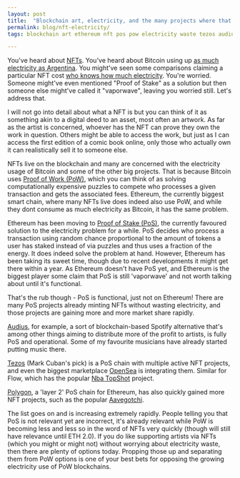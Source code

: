 ```yaml
---
layout: post
title:  "Blockchain art, electricity, and the many projects where that's no longer an issue"
permalink: blog/nft-electricity/
tags: blockchain art ethereum nft pos pow electricity waste tezos audius tokens

---
```


You've heard about [NFTs](https://en.wikipedia.org/wiki/Non-fungible_token). You've heard about Bitcoin using up [as much electricity as Argentina](https://www.bbc.com/news/technology-56012952). You might've seen some comparisons claiming a particular NFT cost [who knows how much electricity](http://cryptoart.wtf/). You're worried. Someone might've even mentioned "Proof of Stake" as a solution but then someone else might've called it "vaporwave", leaving you worried still. Let's address that.


I will not go into detail about what a NFT is but you can think of it as something akin to a digital deed to an asset, most often an artwork. As far as the artist is concerned, whoever has the NFT can prove they own the work in question. Others might be able to access the work, but just as I can access the first edition of a comic book online, only those who actually own it can realistically sell it to someone else.

NFTs live on the blockchain and many are concerned with the electricity usage of Bitcoin and some of the other big projects. That is because Bitcoin uses [Proof of Work (PoW)](https://en.wikipedia.org/wiki/Proof_of_work), which you can think of as solving computationally expensive puzzles to compete who processes a given transaction and gets the associated fees. Ethereum, the currently biggest smart chain, where many NFTs live does indeed also use PoW, and while they dont consume as much electricity as Bitcoin, it has the same problem. 

Ethereum has been moving to [Proof of Stake (PoS)](https://en.wikipedia.org/wiki/Proof_of_stake), the currently favoured solution to the electricity problem for a while. PoS decides who process a transaction using random chance proportional to the amount of tokens a user has staked instead of via puzzles and thus uses a fraction of the energy. It does indeed solve the problem at hand. However, Ethereum has been taking its sweet time, though due to recent developments it might get there within a year. As Ethereum doesn't have PoS yet, and Ethereum is the biggest player some claim that PoS is still 'vaporwave' and not worth talking about until it's functional.

That's the rub though - PoS is functional, just not on Ethereum! There are many PoS projects already minting NFTs without wasting electricity, and those projects are gaining more and more market share rapidly. 

[Audius](https://audius.co/), for example, a sort of blockchain-based Spotify alternative that's among other things aiming to distribute more of the profit to artists, is fully PoS and operational. Some of my favourite musicians have already started putting music there.

[Tezos](https://tezos.com/) (Mark Cuban's pick) is a PoS chain with multiple active NFT projects, and even the biggest marketplace [OpenSea](https://opensea.io/) is integrating them. Similar for Flow, which has the popular [Nba TopShot](https://www.nbatopshot.com/) project.

[Polygon](https://matic.network/), a 'layer 2' PoS chain for Ethereum, has also quickly gained more NFT projects, such as the popular [Aavegotchi](https://www.nbatopshot.com/).

The list goes on and is increasing extremely rapidly. People telling you that PoS is not relevant yet are incorrect, it's already relevant while PoW is becoming less and less so in the word of NFTs very quickly (though will still have relevance until ETH 2.0). If you do like supporting artists via NFTs (which you might or might not) without worrying about electricity waste, then there are plenty of options today. Propping those up and separating them from PoW options is one of your best bets for opposing the growing electricity use of PoW blockchains.